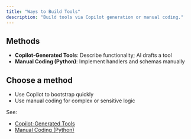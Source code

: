 ```yaml
---
title: "Ways to Build Tools"
description: "Build tools via Copilot generation or manual coding."
---
```


## Methods

- **Copilot-Generated Tools**: Describe functionality; AI drafts a tool
- **Manual Coding (Python)**: Implement handlers and schemas manually

## Choose a method

- Use Copilot to bootstrap quickly
- Use manual coding for complex or sensitive logic

See:
- [Copilot-Generated Tools](/devstudio/copilot-tools)
- [Manual Coding (Python)](/devstudio/manual-coding)
